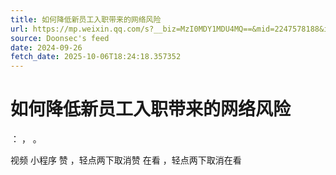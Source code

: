 ```yaml
---
title: 如何降低新员工入职带来的网络风险
url: https://mp.weixin.qq.com/s?__biz=MzI0MDY1MDU4MQ==&mid=2247578188&idx=1&sn=a788d37b8977a3985fc3db7e482d5c34
source: Doonsec's feed
date: 2024-09-26
fetch_date: 2025-10-06T18:24:18.357352
---
```


# 如何降低新员工入职带来的网络风险

：
，
。

视频
小程序
赞
，轻点两下取消赞
在看
，轻点两下取消在看